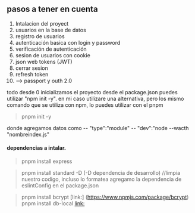 ## pasos a tener en cuenta

1. Intalacion del proyect
2. usuarios en la base de datos
3. registro de usuarios
4. autenticación basica con login y password
5. verificación de autenticación
6. sesion de usuarios con cookie
7. json web tokens (JWT)
8. cerrar sesion
9. refresh token
11. --> passport y outh 2.0

todo desde 0
inicializamos el proyecto desde el package.json
 puedes utilizar "npm init -y". en mi caso utilizare una alternativa, pero los mismo comando que se utiliza con npm, lo puedes utilizar con el pnpm 

> pnpm init -y

donde agregamos datos como 
-- "type":"module" 
-- "dev":"node --wacth "nombreindex.js"

#### dependencias a intalar.
> pnpm install express

> pnpm install standard -D (-D dependencia de desarrollo) //limpia nuestro codigo, incluso lo formatea
agregamo la dependencia de eslintConfig en el package.json

> pnpm install bcrypt [link:] (https://www.npmjs.com/package/bcrypt)
> pnpm install db-local [link:](https://www.npmjs.com/package/db-local)

